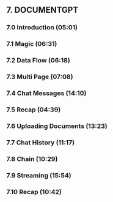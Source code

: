 ## 7. DOCUMENTGPT

### 7.0 Introduction (05:01)

### 7.1 Magic (06:31)

### 7.2 Data Flow (06:18)

### 7.3 Multi Page (07:08)

### 7.4 Chat Messages (14:10)

### 7.5 Recap (04:39)

### 7.6 Uploading Documents (13:23)

### 7.7 Chat History (11:17)

### 7.8 Chain (10:29)

### 7.9 Streaming (15:54)

### 7.10 Recap (10:42)
